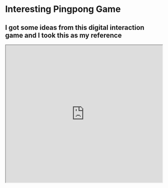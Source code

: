 # Interesting Pingpong Game
## I got some ideas from this digital interaction game and I took this as my reference

<iframe width="100%" height=442 src="https://editor.p5js.org/lz2729/full/t0642p3hV"></iframe>
